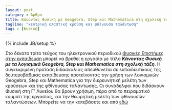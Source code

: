 ```yaml
---
layout: post
category : Άρθρο
title: Κάνοντας Φυσική με Geogebra, Step και Mathematica στη σχολική τάξη
tagline: "κεντρική ελαστική κρούση και φθίνουσα ταλάντωση"
tags : [Φυσική]
---
```

{% include JB/setup %}


Στο δέκατο τρίτο τεύχος του ηλεκτρονικού περιοδικού [Φυσικές Επιστήμες στην εκπαίδευση](http://physcool.web.auth.gr/) μπορεί να βρεθεί η εργασία με τίτλο ***Κάνοντας Φυσική με τα λογισμικά Geogebra, Step και Mathematica στη σχολική τάξη***. Η συγκεκριμένη πρόταση διδασκαλίας απευθύνεται σε εκπαιδευτικούς της δευτεροβάθμιας εκπαίδευσης προτείνοντας την χρήση των λογισμικών Geogebra, Step και Mathematica για την διερευνητική μελέτη των κρούσεων και της φθίνουσας ταλάντωσης. Οι συνάδελφοι που διδάσκουν Φυσική στη Γ' Λυκείου θα βρουν χρήσιμη, πέρα από το πειραματικό κομμάτι της εργασίας, και την θεωρητική μελέτη των φθινουσών ταλαντώσεων. Μπορείτε να την κατεβάσετε και από [εδώ](https://drive.google.com/open?id=0B2PMgebiPbrILWs1UVktbkMwZGc)